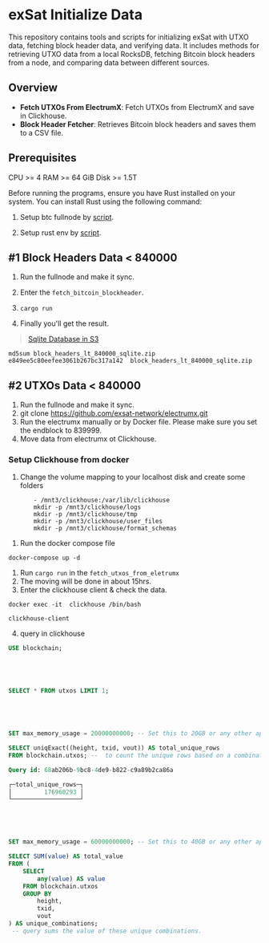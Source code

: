# exSat Initialize Data

This repository contains tools and scripts for initializing exSat with UTXO data, fetching block header data, and verifying data. It includes methods for retrieving UTXO data from a local RocksDB, fetching Bitcoin block headers from a node, and comparing data between different sources.

## Overview

- **Fetch UTXOs From ElectrumX**: Fetch UTXOs from ElectrumX and save in Clickhouse.
- **Block Header Fetcher**: Retrieves Bitcoin block headers and saves them to a CSV file.

## Prerequisites
CPU >= 4
RAM >= 64 GiB
Disk >= 1.5T

Before running the programs, ensure you have Rust installed on your system. You can install Rust using the following command:

1. Setup btc fullnode by [script](./setup-bitcoin-fullnode.sh).


2. Setup rust env by [script](./setup-rust.sh).

## #1 Block Headers Data < 840000

1. Run the fullnode and make it sync.
2. Enter the `fetch_bitcoin_blockheader`.
3. `cargo run`

4. Finally you'll get the result.

> [Sqlite Database in S3](https://s3.amazonaws.com/exsat.initialize.data/block_headers_lt_840000_sqlite.zip)

```shell
md5sum block_headers_lt_840000_sqlite.zip
e849ee5c80eefee3061b267bc317a142  block_headers_lt_840000_sqlite.zip
```

## #2 UTXOs Data < 840000

1. Run the fullnode and make it sync.
2. git clone https://github.com/exsat-network/electrumx.git
3. Run the electrumx manually or by Docker file. Please make sure you set the endblock to 839999.
4. Move data from electrumx ot Clickhouse.

### Setup Clickhouse from docker

1. Change the volume mapping to your localhost disk and create some folders
```shell
       - /mnt3/clickhouse:/var/lib/clickhouse
       mkdir -p /mnt3/clickhouse/logs
       mkdir -p /mnt3/clickhouse/tmp
       mkdir -p /mnt3/clickhouse/user_files
       mkdir -p /mnt3/clickhouse/format_schemas
```
1. Run the docker compose file
```shell
docker-compose up -d
```

1. Run `cargo run` in the `fetch_utxos_from_eletrumx`
2. The moving will be done in about 15hrs.
3. Enter the clickhouse client & check the data.
```shell
docker exec -it  clickhouse /bin/bash

clickhouse-client
```

4. query in clickhouse
```sql
USE blockchain;





SELECT * FROM utxos LIMIT 1;





SET max_memory_usage = 20000000000; -- Set this to 20GB or any other appropriate value

SELECT uniqExact((height, txid, vout)) AS total_unique_rows
FROM blockchain.utxos; --  to count the unique rows based on a combination of height, txid, and vout. 

Query id: 68ab206b-9bc8-4de9-b822-c9a89b2ca86a

┌─total_unique_rows─┐
│         176960293 │
└───────────────────┘





SET max_memory_usage = 60000000000; -- Set this to 40GB or any other appropriate value

SELECT SUM(value) AS total_value
FROM (
    SELECT
        any(value) AS value
    FROM blockchain.utxos
    GROUP BY
        height,
        txid,
        vout
) AS unique_combinations;
 -- query sums the value of these unique combinations.

```
